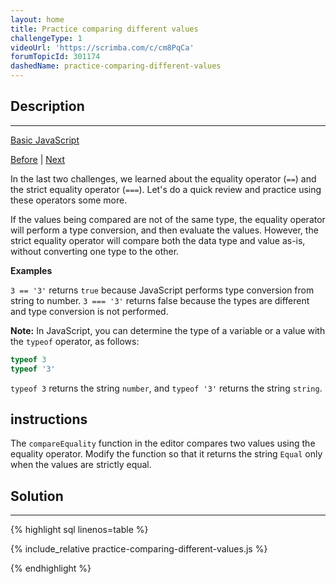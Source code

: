 ```yaml
---
layout: home
title: Practice comparing different values
challengeType: 1
videoUrl: 'https://scrimba.com/c/cm8PqCa'
forumTopicId: 301174
dashedName: practice-comparing-different-values
---
```


<div class="row">
<div class="columnStmt" markdown="1">

## Description
------

[Basic JavaScript](../basic-javascript/README.html) 

[Before](./comparison-with-the-strict-equality-operator.md)  | [Next](./comparison-with-the-inequality-operator.md) 

In the last two challenges, we learned about the equality operator (`==`) and the strict equality operator (`===`). Let's do a quick review and practice using these operators some more.

If the values being compared are not of the same type, the equality operator will perform a type conversion, and then evaluate the values. However, the strict equality operator will compare both the data type and value as-is, without converting one type to the other.

**Examples**

`3 == '3'` returns `true` because JavaScript performs type conversion from string to number. `3 === '3'` returns false because the types are different and type conversion is not performed.

**Note:** In JavaScript, you can determine the type of a variable or a value with the `typeof` operator, as follows:

```js
typeof 3
typeof '3'
```

`typeof 3` returns the string `number`, and `typeof '3'` returns the string `string`.

##  instructions 

The `compareEquality` function in the editor compares two values using the equality operator. Modify the function so that it returns the string `Equal` only when the values are strictly equal.

</div>
<div class="columnSol" markdown="1">

## Solution
------

{% highlight sql linenos=table %}

{% include_relative practice-comparing-different-values.js %}

{% endhighlight %}

</div>
</div>

